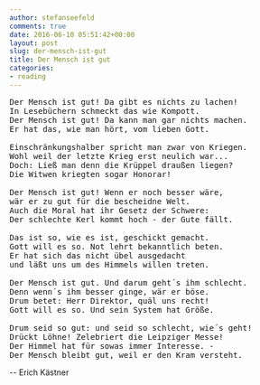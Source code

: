 ```yaml
---
author: stefanseefeld
comments: true
date: 2016-06-10 05:51:42+00:00
layout: post
slug: der-mensch-ist-gut
title: Der Mensch ist gut
categories:
- reading
---
```


<pre>
Der Mensch ist gut! Da gibt es nichts zu lachen!
In Lesebüchern schmeckt das wie Kompott.
Der Mensch ist gut! Da kann man gar nichts machen.
Er hat das, wie man hört, vom lieben Gott.

Einschränkungshalber spricht man zwar von Kriegen.
Wohl weil der letzte Krieg erst neulich war...
Doch: Ließ man denn die Krüppel draußen liegen?
Die Witwen kriegten sogar Honorar!

Der Mensch ist gut! Wenn er noch besser wäre,
wär er zu gut für die bescheidne Welt.
Auch die Moral hat ihr Gesetz der Schwere:
Der schlechte Kerl kommt hoch - der Gute fällt.

Das ist so, wie es ist, geschickt gemacht.
Gott will es so. Not lehrt bekanntlich beten.
Er hat sich das nicht übel ausgedacht
und läßt uns um des Himmels willen treten.

Der Mensch ist gut. Und darum geht´s ihm schlecht.
Denn wenn´s ihm besser ginge, wär er böse.
Drum betet: Herr Direktor, quäl uns recht!
Gott will es so. Und sein System hat Größe.

Drum seid so gut: und seid so schlecht, wie´s geht!
Drückt Löhne! Zelebriert die Leipziger Messe!
Der Himmel hat für sowas immer Interesse. -
Der Mensch bleibt gut, weil er den Kram versteht.
</pre>

-- Erich Kästner



